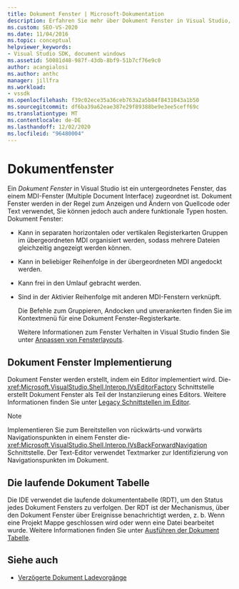 ```yaml
---
title: Dokument Fenster | Microsoft-Dokumentation
description: Erfahren Sie mehr über Dokument Fenster in Visual Studio, einschließlich der Implementierung und der Art und Weise, wie die laufende Dokument Tabelle (RDT) ihren Status nachverfolgt.
ms.custom: SEO-VS-2020
ms.date: 11/04/2016
ms.topic: conceptual
helpviewer_keywords:
- Visual Studio SDK, document windows
ms.assetid: 50081d48-987f-43db-8bf9-51b7cf76e9c0
author: acangialosi
ms.author: anthc
manager: jillfra
ms.workload:
- vssdk
ms.openlocfilehash: f39c02ece35a36ceb763a2a5b84f8431043a1b50
ms.sourcegitcommit: df6ba39a62eae387e29f89388be9e3ee5ceff69c
ms.translationtype: MT
ms.contentlocale: de-DE
ms.lasthandoff: 12/02/2020
ms.locfileid: "96480004"
---
```

# <a name="document-windows"></a>Dokumentfenster
Ein *Dokument Fenster* in Visual Studio ist ein untergeordnetes Fenster, das einem MDI-Fenster (Multiple Document Interface) zugeordnet ist. Dokument Fenster werden in der Regel zum Anzeigen und Ändern von Quellcode oder Text verwendet, Sie können jedoch auch andere funktionale Typen hosten. Dokument Fenster:

- Kann in separaten horizontalen oder vertikalen Registerkarten Gruppen im übergeordneten MDI organisiert werden, sodass mehrere Dateien gleichzeitig angezeigt werden können.

- Kann in beliebiger Reihenfolge in der übergeordneten MDI angedockt werden.

- Kann frei in den Umlauf gebracht werden.

- Sind in der Aktivier Reihenfolge mit anderen MDI-Fenstern verknüpft.

  Die Befehle zum Gruppieren, Andocken und unverankerten finden Sie im Kontextmenü für eine Dokument Fenster-Registerkarte.

  Weitere Informationen zum Fenster Verhalten in Visual Studio finden Sie unter [Anpassen von Fensterlayouts](../../ide/customizing-window-layouts-in-visual-studio.md).

## <a name="document-window-implementation"></a>Dokument Fenster Implementierung
 Dokument Fenster werden erstellt, indem ein Editor implementiert wird. Die- <xref:Microsoft.VisualStudio.Shell.Interop.IVsEditorFactory> Schnittstelle erstellt Dokument Fenster als Teil der Instanziierung eines Editors. Weitere Informationen finden Sie unter [Legacy Schnittstellen im Editor](/previous-versions/visualstudio/visual-studio-2015/extensibility/legacy-interfaces-in-the-editor?preserve-view=true&view=vs-2015).

> [!NOTE]
> Implementieren Sie zum Bereitstellen von rückwärts-und vorwärts Navigationspunkten in einem Fenster die- <xref:Microsoft.VisualStudio.Shell.Interop.IVsBackForwardNavigation> Schnittstelle. Der Text-Editor verwendet Textmarker zur Identifizierung von Navigationspunkten im Dokument.

## <a name="the-running-document-table"></a>Die laufende Dokument Tabelle
 Die IDE verwendet die laufende dokumententabelle (RDT), um den Status jedes Dokument Fensters zu verfolgen. Der RDT ist der Mechanismus, über den Dokument Fenster über Ereignisse benachrichtigt werden, z. b. Wenn eine Projekt Mappe geschlossen wird oder wenn eine Datei bearbeitet wurde. Weitere Informationen finden Sie unter [Ausführen der Dokument Tabelle](../../extensibility/internals/running-document-table.md).

## <a name="see-also"></a>Siehe auch
- [Verzögerte Dokument Ladevorgänge](../../extensibility/internals/delayed-document-loading.md)
